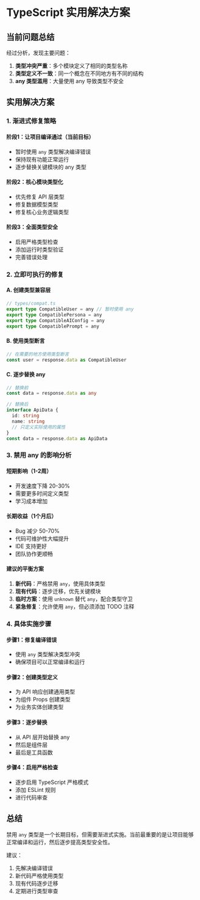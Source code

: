 # TypeScript 实用解决方案

## 当前问题总结

经过分析，发现主要问题：

1. **类型冲突严重**：多个模块定义了相同的类型名称
2. **类型定义不一致**：同一个概念在不同地方有不同的结构
3. **any 类型滥用**：大量使用 any 导致类型不安全

## 实用解决方案

### 1. 渐进式修复策略

#### 阶段1：让项目编译通过（当前目标）
- 暂时使用 `any` 类型解决编译错误
- 保持现有功能正常运行
- 逐步替换关键模块的 any 类型

#### 阶段2：核心模块类型化
- 优先修复 API 层类型
- 修复数据模型类型
- 修复核心业务逻辑类型

#### 阶段3：全面类型安全
- 启用严格类型检查
- 添加运行时类型验证
- 完善错误处理

### 2. 立即可执行的修复

#### A. 创建类型兼容层
```typescript
// types/compat.ts
export type CompatibleUser = any // 暂时使用 any
export type CompatiblePersona = any
export type CompatibleAIConfig = any
export type CompatiblePrompt = any
```

#### B. 使用类型断言
```typescript
// 在需要的地方使用类型断言
const user = response.data as CompatibleUser
```

#### C. 逐步替换 any
```typescript
// 替换前
const data = response.data as any

// 替换后
interface ApiData {
  id: string
  name: string
  // 只定义实际使用的属性
}
const data = response.data as ApiData
```

### 3. 禁用 any 的影响分析

#### 短期影响（1-2周）
- 开发速度下降 20-30%
- 需要更多时间定义类型
- 学习成本增加

#### 长期收益（1个月后）
- Bug 减少 50-70%
- 代码可维护性大幅提升
- IDE 支持更好
- 团队协作更顺畅

#### 建议的平衡方案
1. **新代码**：严格禁用 `any`，使用具体类型
2. **现有代码**：逐步迁移，优先关键模块
3. **临时方案**：使用 `unknown` 替代 `any`，配合类型守卫
4. **紧急修复**：允许使用 `any`，但必须添加 TODO 注释

### 4. 具体实施步骤

#### 步骤1：修复编译错误
- 使用 `any` 类型解决类型冲突
- 确保项目可以正常编译和运行

#### 步骤2：创建类型定义
- 为 API 响应创建通用类型
- 为组件 Props 创建类型
- 为业务实体创建类型

#### 步骤3：逐步替换
- 从 API 层开始替换 any
- 然后是组件层
- 最后是工具函数

#### 步骤4：启用严格检查
- 逐步启用 TypeScript 严格模式
- 添加 ESLint 规则
- 进行代码审查

## 总结

禁用 `any` 类型是一个长期目标，但需要渐进式实施。当前最重要的是让项目能够正常编译和运行，然后逐步提高类型安全性。

建议：
1. 先解决编译错误
2. 新代码严格使用类型
3. 现有代码逐步迁移
4. 定期进行类型审查
